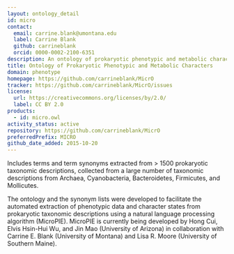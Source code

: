 ```yaml
---
layout: ontology_detail
id: micro
contact:
  email: carrine.blank@umontana.edu
  label: Carrine Blank
  github: carrineblank
  orcid: 0000-0002-2100-6351
description: An ontology of prokaryotic phenotypic and metabolic characters
title: Ontology of Prokaryotic Phenotypic and Metabolic Characters
domain: phenotype
homepage: https://github.com/carrineblank/MicrO
tracker: https://github.com/carrineblank/MicrO/issues
license:
  url: https://creativecommons.org/licenses/by/2.0/
  label: CC BY 2.0
products:
  - id: micro.owl
activity_status: active
repository: https://github.com/carrineblank/MicrO
preferredPrefix: MICRO
github_date_added: 2015-10-20
---
```


Includes terms and term synonyms extracted from > 1500 prokaryotic taxonomic descriptions, collected from a large number of taxonomic descriptions from Archaea, Cyanobacteria, Bacteroidetes, Firmicutes, and Mollicutes.

The ontology and the synonym lists were developed to facilitate the automated extraction of phenotypic data and character states from prokaryotic taxonomic descriptions using a natural language processing algorithm (MicroPIE). MicroPIE is currently being developed by Hong Cui, Elvis Hsin-Hui Wu, and Jin Mao (University of Arizona) in collaboration with Carrine E. Blank (University of Montana) and Lisa R. Moore (University of Southern Maine).
